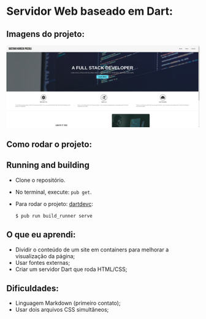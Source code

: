 # Servidor Web baseado em Dart:

## Imagens do projeto:

![image](https://raw.githubusercontent.com/gkpiccoli/dart_website/main/preview.png)

## Como rodar o projeto:

## Running and building

- Clone o repositório.
- No terminal, execute: `pub get`.
- Para rodar o projeto: [dartdevc](https://dart.dev/tools/dartdevc):

  ```console
  $ pub run build_runner serve
  ```

## O que eu aprendi:

- Dividir o conteúdo de um site em containers para melhorar a visualização da página;
- Usar fontes externas;
- Criar um servidor Dart que roda HTML/CSS;

## Dificuldades:

- Linguagem Markdown (primeiro contato);
- Usar dois arquivos CSS simultâneos;
